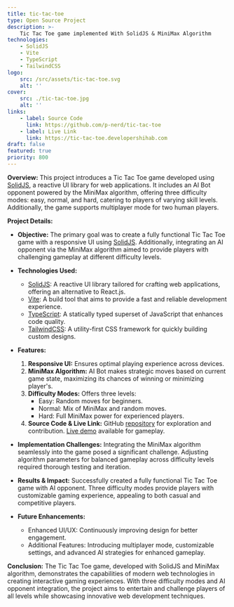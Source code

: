 ```yaml
---
title: tic-tac-toe
type: Open Source Project
description: >-
    Tic Tac Toe game implemented With SolidJS & MiniMax Algorithm
technologies:
    - SolidJS
    - Vite
    - TypeScript
    - TailwindCSS
logo:
    src: /src/assets/tic-tac-toe.svg
    alt: ''
cover:
    src: ./tic-tac-toe.jpg
    alt: ''
links:
    - label: Source Code
      link: https://github.com/p-nerd/tic-tac-toe
    - label: Live Link
      link: https://tic-tac-toe.developershihab.com
draft: false
featured: true
priority: 800
---
```


**Overview:**
This project introduces a Tic Tac Toe game developed using [SolidJS](https://www.solidjs.com), a reactive UI library for web applications. It includes an AI Bot opponent powered by the MiniMax algorithm, offering three difficulty modes: easy, normal, and hard, catering to players of varying skill levels. Additionally, the game supports multiplayer mode for two human players.

**Project Details:**

-   **Objective:**
    The primary goal was to create a fully functional Tic Tac Toe game with a responsive UI using [SolidJS](https://www.solidjs.com). Additionally, integrating an AI opponent via the MiniMax algorithm aimed to provide players with challenging gameplay at different difficulty levels.

-   **Technologies Used:**

    -   [SolidJS](https://www.solidjs.com): A reactive UI library tailored for crafting web applications, offering an alternative to React.js.
    -   [Vite](https://vitejs.dev): A build tool that aims to provide a fast and reliable development experience.
    -   [TypeScript](https://www.typescriptlang.org): A statically typed superset of JavaScript that enhances code quality.
    -   [TailwindCSS](https://tailwindcss.com): A utility-first CSS framework for quickly building custom designs.

-   **Features:**

    1. **Responsive UI:** Ensures optimal playing experience across devices.
    2. **MiniMax Algorithm:** AI Bot makes strategic moves based on current game state, maximizing its chances of winning or minimizing player's.
    3. **Difficulty Modes:** Offers three levels:
        - Easy: Random moves for beginners.
        - Normal: Mix of MiniMax and random moves.
        - Hard: Full MiniMax power for experienced players.
    4. **Source Code & Live Link:** GitHub [repository](https://github.com/p-nerd/tic-tac-toe) for exploration and contribution. [Live demo](https://tic-tac-toe.developershihab.com) available for gameplay.

-   **Implementation Challenges:**
    Integrating the MiniMax algorithm seamlessly into the game posed a significant challenge. Adjusting algorithm parameters for balanced gameplay across difficulty levels required thorough testing and iteration.

-   **Results & Impact:**
    Successfully created a fully functional Tic Tac Toe game with AI opponent. Three difficulty modes provide players with customizable gaming experience, appealing to both casual and competitive players.

-   **Future Enhancements:**
    -   Enhanced UI/UX: Continuously improving design for better engagement.
    -   Additional Features: Introducing multiplayer mode, customizable settings, and advanced AI strategies for enhanced gameplay.

**Conclusion:**
The Tic Tac Toe game, developed with SolidJS and MiniMax algorithm, demonstrates the capabilities of modern web technologies in creating interactive gaming experiences. With three difficulty modes and AI opponent integration, the project aims to entertain and challenge players of all levels while showcasing innovative web development techniques.
